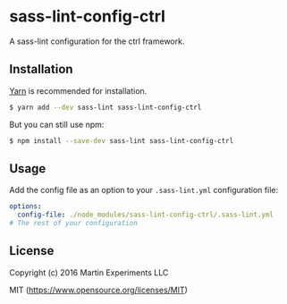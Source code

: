 # sass-lint-config-ctrl

A sass-lint configuration for the ctrl framework.

## Installation

[Yarn](https://yarnpkg.com) is recommended for installation.

```bash
$ yarn add --dev sass-lint sass-lint-config-ctrl
```

But you can still use npm:

```bash
$ npm install --save-dev sass-lint sass-lint-config-ctrl
```

## Usage

Add the config file as an option to your `.sass-lint.yml` configuration file:

```yaml
options:
  config-file: ./node_modules/sass-lint-config-ctrl/.sass-lint.yml
# The rest of your configuration
```

## License

Copyright (c) 2016 Martin Experiments LLC

MIT (https://www.opensource.org/licenses/MIT)
